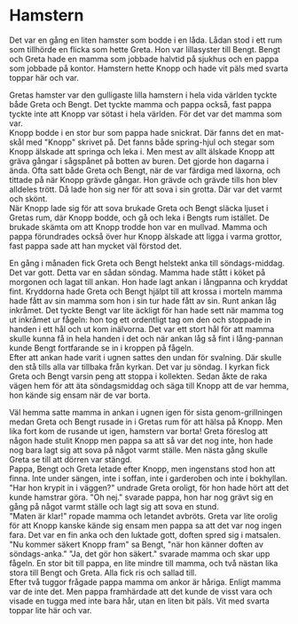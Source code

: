 # Hamstern

Det var en gång en liten hamster som bodde i en låda. Lådan stod i ett rum som tillhörde en flicka som hette Greta. Hon var lillasyster till Bengt. Bengt och Greta hade en mamma som jobbade halvtid på sjukhus och en pappa som jobbade på kontor. Hamstern hette Knopp och hade vit päls med svarta toppar här och var.

Gretas hamster var den gulligaste lilla hamstern i hela vida världen tyckte både Greta och Bengt. Det tyckte mamma och pappa också, fast pappa tyckte inte att Knopp var sötast i hela världen. För det var det mamma som var.  
Knopp bodde i en stor bur som pappa hade snickrat. Där fanns det en mat-skål med "Knopp" skrivet på. Det fanns både spring-hjul och stegar som Knopp älskade att springa och leka i. Men mest av allt älskade Knopp att gräva gångar i sågspånet på botten av buren. Det gjorde hon dagarna i ända. Ofta satt både Greta och Bengt, när de var färdiga med läxorna, och tittade på när Knopp grävde gångar. Hon grävde och grävde tills hon blev alldeles trött. Då lade hon sig ner för att sova i sin grotta. Där var det varmt och skönt.  
När Knopp lade sig för att sova brukade Greta och Bengt släcka ljuset i Gretas rum, där Knopp bodde, och gå och leka i Bengts rum istället. De brukade skämta om att Knopp trodde hon var en mullvad. Mamma och pappa förundrades också över hur Knopp älskade att ligga i varma grottor, fast pappa sade att han mycket väl förstod det.

En gång i månaden fick Greta och Bengt helstekt anka till söndags-middag. Det var gott. Detta var en sådan söndag. Mamma hade stått i köket på morgonen och lagat till ankan. Hon hade lagt ankan i långpanna och kryddat fint. Kryddorna hade Greta och Bengt hjälpt till att krossa i morteln mamma hade fått av sin mamma som hon i sin tur hade fått av sin. Runt ankan låg inkråmet. Det tyckte Bengt var lite äckligt för han hade sett när mamma tog ut inkråmet ur fågeln: hon tog ett ordentligt tag om den och stoppade in handen i ett hål och ut kom inälvorna. Det var ett stort hål för att mamma skulle kunna få in hela handen i det och när ankan låg så fint i lång-pannan kunde Bengt fortfarande se in i kroppen på fågeln.  
Efter att ankan hade varit i ugnen sattes den undan för svalning. Där skulle den stå tills alla var tillbaka från kyrkan. Det var ju söndag. I kyrkan fick Greta och Bengt varsin peng att stoppa i kollekten. Sedan åkte de raka vägen hem för att äta söndagsmiddag och säga till Knopp att de var hemma, hon kände sig ensam när de var borta.

Väl hemma satte mamma in ankan i ugnen igen för sista genom-grillningen medan Greta och Bengt rusade in i Gretas rum för att hälsa på Knopp. Men lika fort kom de rusande ut igen, hamstern var borta! Greta föreslog att någon hade stulit Knopp men pappa sa att så var det nog inte, hon hade nog bara lagt sig att sova på något varmt ställe. Men nästa gång skulle Greta se till att dörren var stängd.  
Pappa, Bengt och Greta letade efter Knopp, men ingenstans stod hon att finna. Inte under sängen, inte i soffan, inte i garderoben och inte i bokhyllan. "Har hon krypit in i väggen?" undrade Greta oroligt, för hon hade hört att det kunde hamstrar göra. "Oh nej." svarade pappa, hon har nog grävt sig en gång på något varmt ställe och lagt sig att sova en stund.  
"Maten är klar!" ropade mamma och letandet avbröts. Greta var lite orolig för att Knopp kanske kände sig ensam men pappa sa att det var nog ingen fara. Det var en fin anka och den luktade gott, doften spred sig i matsalen. "Nu kommer säkert Knopp fram" sa Bengt, "när hon känner doften av söndags-anka." "Ja, det gör hon säkert." svarade mamma och skar upp fågeln. En stor bit till pappa, en lite mindre till mamma, och två nästan lika stora till Bengt och Greta. Alla fick ris och sallad till.  
Efter två tuggor frågade pappa mamma om ankor är håriga. Enligt mamma var de inte det. Men pappa framhärdade att det kunde de visst vara och visade en tugga med inte bara hår, utan en liten bit päls. Vit med svarta toppar lite här och var.